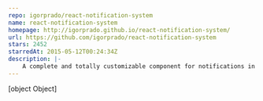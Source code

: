```yaml
---
repo: igorprado/react-notification-system
name: react-notification-system
homepage: http://igorprado.github.io/react-notification-system/
url: https://github.com/igorprado/react-notification-system
stars: 2452
starredAt: 2015-05-12T00:24:34Z
description: |-
    A complete and totally customizable component for notifications in React
---
```


[object Object]
